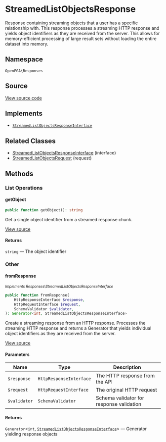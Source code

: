 # StreamedListObjectsResponse

Response containing streaming objects that a user has a specific relationship with. This response processes a streaming HTTP response and yields object identifiers as they are received from the server. This allows for memory-efficient processing of large result sets without loading the entire dataset into memory.

## Namespace

`OpenFGA\Responses`

## Source

[View source code](https://github.com/evansims/openfga-php/blob/main/src/Responses/StreamedListObjectsResponse.php)

## Implements

* [`StreamedListObjectsResponseInterface`](StreamedListObjectsResponseInterface.md)

## Related Classes

* [StreamedListObjectsResponseInterface](Responses/StreamedListObjectsResponseInterface.md) (interface)
* [StreamedListObjectsRequest](Requests/StreamedListObjectsRequest.md) (request)

## Methods

### List Operations

#### getObject

```php
public function getObject(): string

```

Get a single object identifier from a streamed response chunk.

[View source](https://github.com/evansims/openfga-php/blob/main/src/Responses/StreamedListObjectsResponse.php#L125)

#### Returns

`string` — The object identifier

### Other

#### fromResponse

*<small>Implements Responses\StreamedListObjectsResponseInterface</small>*

```php
public function fromResponse(
    HttpResponseInterface $response,
    HttpRequestInterface $request,
    SchemaValidator $validator,
): Generator<int, StreamedListObjectsResponseInterface>

```

Create a streaming response from an HTTP response. Processes the streaming HTTP response and returns a Generator that yields individual object identifiers as they are received from the server.

[View source](https://github.com/evansims/openfga-php/blob/main/src/Responses/StreamedListObjectsResponseInterface.php#L42)

#### Parameters

| Name         | Type                    | Description                              |
| ------------ | ----------------------- | ---------------------------------------- |
| `$response`  | `HttpResponseInterface` | The HTTP response from the API           |
| `$request`   | `HttpRequestInterface`  | The original HTTP request                |
| `$validator` | `SchemaValidator`       | Schema validator for response validation |

#### Returns

`Generator`&lt;`int`, [`StreamedListObjectsResponseInterface`](StreamedListObjectsResponseInterface.md)&gt; — Generator yielding response objects
